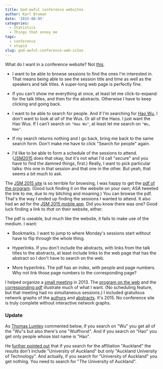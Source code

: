 ```yaml
---
title: God-awful conference websites
author: Karl Broman
date: '2015-08-05'
categories:
  - Statistics
  - Things that annoy me
tags:
  - conference
  - stupid
slug: god-awful-conference-web-sites
---
```


What do I want in a conference website? Not [this](http://www.amstat.org/meetings/JSM/2015/onlineprogram/index.cfm).

  * I want to be able to browse sessions to find the ones I'm interested in. That means being able to see the session title and time as well as the speakers and talk titles. A super-long web page is perfectly fine.

  * If you can't show me everything at once, at least let me click-to-expand: for the talk titles, and then for the abstracts. Otherwise I have to keep clicking and going back.

  * I want to be able to search for people. And if I'm searching for [Hao Wu](http://web1.sph.emory.edu/users/hwu30/), I don't want to look at _all_ of the Wus. Or all of the Haos. I just want the Hao Wus. If I can't search on `"Hao Wu"`, at least let me search on `"Wu, Hao"`.

  * If my search returns nothing and I go back, bring me back to the same search form. Don't make me have to click "Search for people" again.

  * I'd like to be able to form a schedule of the sessions to attend. ([JSM2015](http://www.amstat.org/meetings/JSM/2015/onlineprogram/index.cfm) does that okay, but it's not what I'd call "secure" and you have to find the damned things, first.) Really, I want to pick particular talks: this one in that session and that one in the other. But yeah, that seems a bit much to ask.

The [JSM 2015 site](http://www.amstat.org/meetings/JSM/2015/onlineprogram/index.cfm) is so terrible for browsing, I was happy to get the [pdf of the program](http://www.amstat.org/meetings/jsm/2015/pdfs/JSM2015_ProgramBook.pdf). (Good luck finding it on the website on your own; ASA tweeted the link to me, due to my bitching and moaning.) You can browse the pdf. That's the way I ended up finding the sessions I wanted to attend. It also had an ad for the [JSM 2015 mobile app](https://twitter.com/kwbroman/status/628797267978289152). Did you know there was one? Good luck finding a link to _that_ on their website, either.

The pdf is useable, but much like the website, it fails to make use of the medium. I want:

  * Bookmarks. I want to jump to where Monday's sessions start without have to flip through the whole thing.

  * Hyperlinks. If you don't include the abstracts, with links from the talk titles to the abstracts, at least include links to the web page that has the abstract so I don't have to search on the web.

  * More hyperlinks. The pdf has an index, with people and page numbers. Why not link those page numbers to the corresponding page?

I helped organize a [small meeting](http://rqtl.org/ctc2013/) in 2013. The [program on the web](http://rqtl.org/ctc2013/program.html) and the [corresponding pdf](http://rqtl.org/ctc2013/ctc2013_program.pdf) illustrate much of what I want. (No scheduling feature, but that meeting had no simultaneous sessions.) I included gratuitous network graphs of the [authors](http://rqtl.org/ctc2013/vis/authors.html) and [abstracts](http://rqtl.org/ctc2013/vis/abstracts.html). It's 2015. No conference site is truly complete without interactive network graphs.

### Update

As [Thomas Lumley](https://www.stat.auckland.ac.nz/showperson?firstname=Thomas&surname=Lumley) commented below, if you search on "Wu" you get all of the "Wu"s but also there's one "Wulfhorst". And if you search on "Hao" you get only people whose _last_ name is "Hao".

He [further pointed out](https://twitter.com/tslumley/status/629096725978845185) that if you search for the affiliation "Auckland" the results don't include "University of Auckland" but only "Auckland University of Technology". And actually, if you search for "University of Auckland" you get nothing. You need to search for "_The_ University of Auckland".
